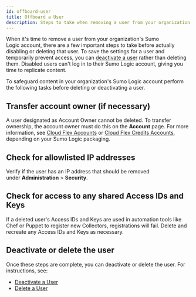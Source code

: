 ```yaml
---
id: offboard-user
title: Offboard a User
description: Steps to take when removing a user from your organization's Sumo Logic account.
---
```



When it's time to remove a user from your organization's Sumo Logic account, there are a few important steps to take before actually disabling or deleting that user. To save the settings for a user and temporarily prevent access, you can [deactivate a user](deactivate-activate-user.md) rather than deleting them. Disabled users can't log in to their Sumo Logic account, giving you time to replicate content.

To safeguard content in your organization's Sumo Logic account perform the following tasks before deleting or deactivating a user.

## Transfer account owner (if necessary)

A user designated as Account Owner cannot be deleted. To transfer ownership, the account owner must do this on the **Account** page. For more information, see [Cloud Flex Accounts](/docs/manage/manage-subscription/cloud-flex-accounts.md) or [Cloud Flex Credits Accounts](/docs/manage/manage-subscription/cloud-flex-credits-accounts.md), depending on your Sumo Logic packaging.

## Check for allowlisted IP addresses

Verify if the user has an IP address that should be removed under **Administration** > **Security**.

## Check for access to any shared Access IDs and Keys

If a deleted user's Access IDs and Keys are used in automation tools like Chef or Puppet to register new Collectors, registrations will fail. Delete and recreate any Access IDs and Keys as necessary.

## Deactivate or delete the user

Once these steps are complete, you can deactivate or delete the user. For instructions, see:

* [Deactivate a User](deactivate-activate-user.md)
* [Delete a User](delete-user.md)
